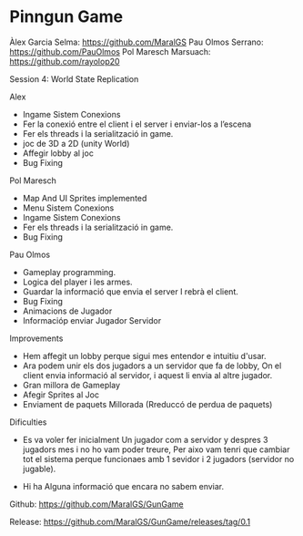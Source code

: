 # Pinngun Game

Àlex Garcia Selma: https://github.com/MaralGS
Pau Olmos Serrano: https://github.com/PauOlmos
Pol Maresch Marsuach: https://github.com/rayolop20

Session 4: World State Replication

Alex
- Ingame Sistem Conexions
- Fer la conexió entre el client i el server i enviar-los a l’escena
- Fer els threads i la serialització in game.
- joc de 3D a 2D (unity World)
- Affegir lobby al joc
- Bug Fixing

Pol Maresch
- Map And UI Sprites implemented
- Menu Sistem Conexions
- Ingame Sistem Conexions
- Fer els threads i la serialització in game.
- Bug Fixing

Pau Olmos
- Gameplay programming.
- Logica del player i les armes.
- Guardar la informació que envia el server I rebrà el client.
- Bug Fixing
- Animacions de Jugador
- Informacióp enviar Jugador Servidor

Improvements
- Hem affegit un lobby perque sigui mes entendor e intuitiu d'usar. 
- Ara podem unir els dos jugadors a un servidor que fa de lobby, On el client envia informació al servidor, i aquest li envia al altre jugador.
- Gran millora de Gameplay
- Afegir Sprites al Joc
- Enviament de paquets Millorada (Rreduccó de perdua de paquets)

Dificulties
- Es va voler fer inicialment Un jugador com a servidor y despres 3 jugadors mes i no ho vam poder treure, Per aixo vam tenri que cambiar tot el sistema perque funcionaes amb 1 sevidor i 2 jugadors (servidor no jugable).

- Hi ha Alguna informació que encara no sabem enviar.


Github:
https://github.com/MaralGS/GunGame

Release:
https://github.com/MaralGS/GunGame/releases/tag/0.1